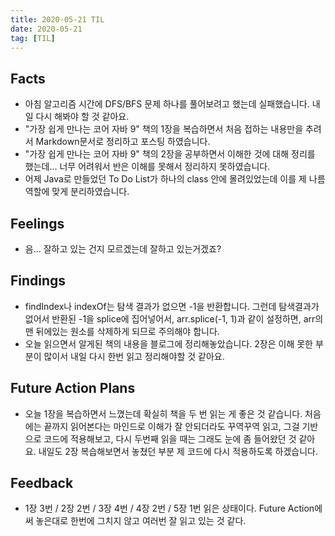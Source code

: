 ```yaml
---
title: 2020-05-21 TIL
date: 2020-05-21
tag: [TIL]
---
```


## Facts

- 아침 알고리즘 시간에 DFS/BFS 문제 하나를 풀어보려고 했는데 실패했습니다. 내일 다시 해봐야 할 것 같아요.
- "가장 쉽게 만나는 코어 자바 9" 책의 1장을 복습하면서 처음 접하는 내용만을 추려서 Markdown문서로 정리하고 포스팅 하였습니다.
- "가장 쉽게 만나는 코어 자바 9" 책의 2장을 공부하면서 이해한 것에 대해 정리를 했는데... 너무 어려워서 반은 이해를 못해서 정리하지 못하였습니다.
- 어제 Java로 만들었던 To Do List가 하나의 class 안에 몰려있었는데 이를 제 나름 역할에 맞게 분리하였습니다.

## Feelings

- 음... 잘하고 있는 건지 모르겠는데 잘하고 있는거겠죠?

## Findings

- findIndex나 indexOf는 탐색 결과가 없으면 -1을 반환합니다. 그런데 탐색결과가 없어서 반환된 -1을 splice에 집어넣어서, arr.splice(-1, 1)과 같이 설정하면, arr의 맨 뒤에있는 원소를 삭제하게 되므로 주의해야 합니다.
- 오늘 읽으면서 알게된 책의 내용을 블로그에 정리해놓았습니다. 2장은 이해 못한 부분이 많이서 내일 다시 한번 읽고 정리해야할 것 같아요.

## Future Action Plans

- 오늘 1장을 복습하면서 느꼈는데 확실히 책을 두 번 읽는 게 좋은 것 같습니다. 처음에는 끝까지 읽어본다는 마인드로 이해가 잘 안되더라도 꾸역꾸역 읽고, 그걸 기반으로 코드에 적용해보고, 다시 두번째 읽을 때는 그래도 눈에 좀 들어왔던 것 같아요. 내일도 2장 복습해보면서 놓쳤던 부분 제 코드에 다시 적용하도록 하겠습니다.

## Feedback

- 1장 3번 / 2장 2번 / 3장 4번 / 4장 2번 / 5장 1번 읽은 상태이다. Future Action에 써 놓은대로 한번에 그치지 않고 여러번 잘 읽고 있는 것 같다.
